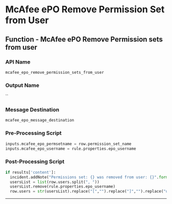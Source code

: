 <!--
    DO NOT MANUALLY EDIT THIS FILE
    THIS FILE IS AUTOMATICALLY GENERATED WITH resilient-sdk codegen
-->

# McAfee ePO Remove Permission Set from User

## Function - McAfee ePO Remove Permission sets from user

### API Name
`mcafee_epo_remove_permission_sets_from_user`

### Output Name
``

### Message Destination
`mcafee_epo_message_destination`

### Pre-Processing Script
```python
inputs.mcafee_epo_permsetname = row.permission_set_name
inputs.mcafee_epo_username = rule.properties.epo_username
```

### Post-Processing Script
```python
if results['content']:
  incident.addNote("Permissions set: {} was removed from user: {}".format(results['inputs']['mcafee_epo_permsetname'], results['inputs']['mcafee_epo_username']))
  usersList = list(row.users.split(", "))
  usersList.remove(rule.properties.epo_username)
  row.users = str(usersList).replace("[","").replace("]","").replace("u","").replace("'","")
```

---

